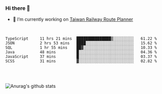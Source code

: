 ### Hi there 👋

- 🔭 I’m currently working on [Taiwan Railway Route Planner](https://github.com/Taiwan-Railway-Route-Planner)

<br/>

<!--START_SECTION:waka-->

```text
TypeScript     11 hrs 21 mins  ███████████████▒░░░░░░░░░   61.22 %
JSON           2 hrs 53 mins   ████░░░░░░░░░░░░░░░░░░░░░   15.62 %
SQL            1 hr 55 mins    ██▓░░░░░░░░░░░░░░░░░░░░░░   10.33 %
Java           48 mins         █░░░░░░░░░░░░░░░░░░░░░░░░   04.36 %
JavaScript     37 mins         █░░░░░░░░░░░░░░░░░░░░░░░░   03.37 %
SCSS           31 mins         ▓░░░░░░░░░░░░░░░░░░░░░░░░   02.82 %
```

<!--END_SECTION:waka-->

<br/>
<br/>

![Anurag's github stats](https://github-readme-stats.vercel.app/api?username=DepickereSven&show_icons=true&theme=tokyonight)



<!--
**DepickereSven/DepickereSven** is a ✨ _special_ ✨ repository because its `README.md` (this file) appears on your GitHub profile.

Here are some ideas to get you started:

- 🔭 I’m currently working on ...
- 🌱 I’m currently learning ...
- 👯 I’m looking to collaborate on ...
- 🤔 I’m looking for help with ...
- 💬 Ask me about ...
- 📫 How to reach me: ...
- 😄 Pronouns: ...
- ⚡ Fun fact: ...
-->
